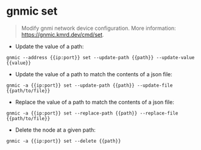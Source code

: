 # gnmic set

> Modify gnmi network device configuration.
> More information: <https://gnmic.kmrd.dev/cmd/set>.

- Update the value of a path:

`gnmic --address {{ip:port}} set --update-path {{path}} --update-value {{value}}`

- Update the value of a path to match the contents of a json file:

`gnmic -a {{ip:port}} set --update-path {{path}} --update-file {{path/to/file}}`

- Replace the value of a path to match the contents of a json file:

`gnmic -a {{ip:port}} set --replace-path {{path}} --replace-file {{path/to/file}}`

- Delete the node at a given path:

`gnmic -a {{ip:port}} set --delete {{path}}`
